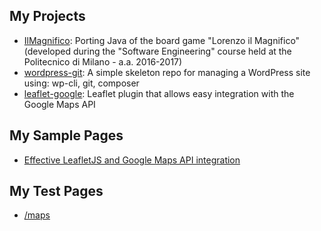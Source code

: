 ## My Projects

- [IlMagnifico](https://github.com/Raruto/IlMagnifico): Porting Java of the board game "Lorenzo il Magnifico" (developed during the "Software Engineering" course held at the Politecnico di Milano - a.a. 2016-2017)
- [wordpress-git](https://github.com/Raruto/wordpress-git): A simple skeleton repo for managing a WordPress site using: wp-cli, git, composer 
- [leaflet-google](https://github.com/Raruto/leaflet-google): Leaflet plugin that allows easy integration with the Google Maps API

## My Sample Pages
- [Effective LeafletJS and Google Maps API integration](/examples/leaflet-google/leaflet-google.html)

## My Test Pages
- [/maps](/maps)
